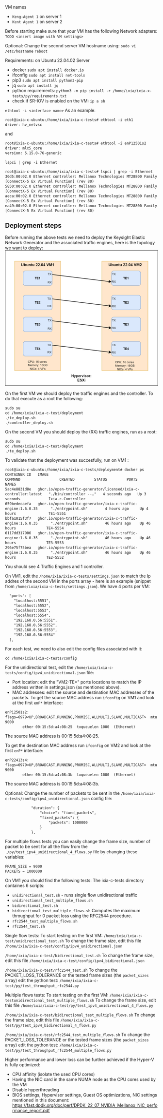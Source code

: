 VM names    
- `Keng-Agent 1` on server 1     
- `Kent Agent 1` on server 2     

Before starting make sure that your VM has the following Network adapters:
`TODO <insert image with VM settings>`

Optional: Change the second server VM hostname using:
`sudo vi /etc/hostname`
`reboot`

Requirements: on Ubuntu 22.04.02 Server
- docker `sudo apt install docker.io`  
- ifconfig `sudo apt install net-tools`  
- pip3   `sudo apt install python3-pip`    
- jq     `sudo apt install jq`
- python requirements: `python3 -m pip install -r /home/ixia/ixia-x-tests/py/requirements.txt`
- check if SR-IOV is enabled on the VM:
`ip a sh` 
  
`ethtool -i <interface name>`
As an example: 
```
root@ixia-c-ubuntu:/home/ixia/ixia-c-tests# ethtool -i eth1
driver: hv_netvsc  
```
and
```
root@ixia-c-ubuntu:/home/ixia/ixia-c-tests# ethtool -i enP12501s2
driver: mlx5_core
version: 5.15.0-76-generic
```

`lspci | grep -i Ethernet`   
```
root@ixia-c-ubuntu:/home/ixia/ixia-c-tests# lspci | grep -i Ethernet
30d5:00:02.0 Ethernet controller: Mellanox Technologies MT28800 Family [ConnectX-5 Ex Virtual Function] (rev 80)
5850:00:02.0 Ethernet controller: Mellanox Technologies MT28800 Family [ConnectX-5 Ex Virtual Function] (rev 80)
aeca:00:02.0 Ethernet controller: Mellanox Technologies MT28800 Family [ConnectX-5 Ex Virtual Function] (rev 80)
ea49:00:02.0 Ethernet controller: Mellanox Technologies MT28800 Family [ConnectX-5 Ex Virtual Function] (rev 80)
```




## Deployment steps     
Before running the above tests we need to deploy the Keysight Elastic Network Generator and the associated traffic engines, here is the topology we want to deploy:
![Topology](/configs/Hyper-V%20topology.png "")

On the first VM we should deploy the traffic engines and the controller. To do that execute as a root the following:
```
sudo su
cd /home/ixia/ixia-c-test/deployment
./te_deploy.sh
./controller_deploy.sh
```

On the second VM you should deploy the (RX) traffic engines, run as a root:
```
sudo su
cd /home/ixia/ixia-c-test/deployment
./te_deploy.sh
```

To validate that the deployment was succesfully, run on VM1 :
```
root@ixia-c-ubuntu:/home/ixia/ixia-c-tests/deployment# docker ps
CONTAINER ID   IMAGE                                                              COMMAND                  CREATED         STATUS         PORTS     NAMES
5ac4e8831d8e   ghcr.io/open-traffic-generator/licensed/ixia-c-controller:latest   "./bin/controller --…"   4 seconds ago   Up 3 seconds             Ixia-c-Controller
659bedecaefa   ghcr.io/open-traffic-generator/ixia-c-traffic-engine:1.6.0.35      "./entrypoint.sh"        4 hours ago     Up 4 hours               TE1-5551
bbfa1015f3f7   ghcr.io/open-traffic-generator/ixia-c-traffic-engine:1.6.0.35      "./entrypoint.sh"        46 hours ago    Up 46 hours              TE4-5554
6117dd317906   ghcr.io/open-traffic-generator/ixia-c-traffic-engine:1.6.0.35      "./entrypoint.sh"        46 hours ago    Up 46 hours              TE3-5553
296e75f75bea   ghcr.io/open-traffic-generator/ixia-c-traffic-engine:1.6.0.35      "./entrypoint.sh"        46 hours ago    Up 46 hours              TE2-5552
```
You should see 4 Traffic Engines and 1 controller.

On VM1, edit the `/home/ixia/ixia-c-tests/settings.json` to match the Ip addres of the second VM in the ports array - here is an example (snippet from `/home/ixia/ixia-c-tests/settings.json`). We have 4 ports per VM:
```
  "ports": [
    "localhost:5551",
    "localhost:5552",
    "localhost:5553",
    "localhost:5554",
    "192.168.0.56:5551",
    "192.168.0.56:5552",
    "192.168.0.56:5553",
    "192.168.0.56:5554"
  ],
```

For each test, we need to also edit the config files associated with it:
```
cd /home/ixia/ixia-c-tests/config
```
For the unidirectional test, edit the `/home/ixia/ixia-c-tests/config/ipv4_unidirectional.json` file:
- Port location: edit the "VM2-TE*" ports locations to match the IP address written in settings.json (as mentioned above).
- MAC addresses: edit the source and destination MAC addresses of the packets.
To get the source MAC address run `ifconfig` on VM1 and look at the first `enP*` interface:
```
enP12501s2: flags=6979<UP,BROADCAST,RUNNING,PROMISC,ALLMULTI,SLAVE,MULTICAST>  mtu 9000
        ether 00:15:5d:a4:08:25  txqueuelen 1000  (Ethernet)
```
The source MAC address is 00:15:5d:a4:08:25.

To get the destination MAC address run `ifconfig` on VM2 and look at the first `enP*` interface:
```
enP22413s4: flags=6979<UP,BROADCAST,RUNNING,PROMISC,ALLMULTI,SLAVE,MULTICAST>  mtu 9000
        ether 00:15:5d:a4:08:3b  txqueuelen 1000  (Ethernet)
```
The source MAC address is 00:15:5d:a4:08:3b.

Optional: Change the number of packets to be sent in the `/home/ixia/ixia-c-tests/config/ipv4_unidirectional.json` config file:
```
            "duration": {
                "choice": "fixed_packets",
                "fixed_packets": {
                    "packets": 1000000
                }
            },
```

For multiple flows tests you can easily change the frame size, number of packet to be sent for all the flow from the `./py/test_ipv4_unidirectional_4_flows.py` file by changing these variables:
``` 
FRAME_SIZE = 9000
PACKETS = 1000000
```

On VM1 you should find the following tests:
The ixia-c-tests directory containes 6 scripts:
- `unidirectional_test.sh` - runs single flow unidirectional traffic
- `unidirectional_test_multiple_flows.sh`
- `bidirectional_test.sh`
- `bidirectional_test_multiple_flows.sh`
Computes the maximum throughput for 0 packet loss using the RFC2544 procedure.
- `rfc2544_test_multiple_flows.sh`
- `rfc2544_test.sh`

Single flow tests:
To start testing on the first VM:
`/home/ixia/ixia-c-test/unidirectional_test.sh`
To change the frame size, edit this file `/home/ixia/ixia-c-test/config/ipv4_unidirectional.json`

`/home/ixia/ixia-c-test/bidirectional_test.sh`
To change the frame size, edit this file `/home/ixia/ixia-c-test/config/ipv4_bidirectional.json`

`/home/ixia/ixia-c-test/rfc2544_test.sh`
To change the PACKET_LOSS_TOLERANCE or the tested frame sizes (the `packet_sizes` array) edit the python test: `/home/ixia/ixia-c-test/py/test_throughput_rfc2544.py`


Multiple flows tests:
To start testing on the first VM:
`/home/ixia/ixia-c-testunidirectional_test_multiple_flows.sh`
To change the frame size, edit this file `/home/ixia/ixia-c-test/py/test_ipv4_unidirectional_4_flows.py`

`/home/ixia/ixia-c-test/bidirectional_test_multiple_flows.sh`
To change the frame size, edit this file `/home/ixia/ixia-c-test/py/test_ipv4_bidirectional_4_flows.py`

`/home/ixia/ixia-c-test/rfc2544_test_multiple_flows.sh`
To change the PACKET_LOSS_TOLERANCE or the tested frame sizes (the `packet_sizes` array) edit the python test: `/home/ixia/ixia-c-test/py/test_throughput_rfc2544_multiple_flows.py`

Higher performance and lower loss can be further achieved if the Hyper-V is fully optimized:
- CPU affinity (isolate the used CPU cores)
- Having the NIC card in the same NUMA node as the CPU cores used by the VM
- Disable hyperthreading
- BIOS settings, Hypervisor settings, Guest OS optimizations, NIC settings mentioned in this document:
https://fast.dpdk.org/doc/perf/DPDK_22_07_NVIDIA_Mellanox_NIC_performance_report.pdf 



